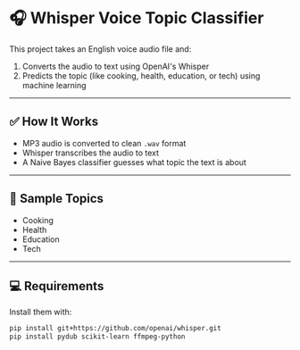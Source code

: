 # 🎧 Whisper Voice Topic Classifier

This project takes an English voice audio file and:

1. Converts the audio to text using OpenAI's Whisper
2. Predicts the topic (like cooking, health, education, or tech) using machine learning

---

## ✅ How It Works

- MP3 audio is converted to clean `.wav` format
- Whisper transcribes the audio to text
- A Naive Bayes classifier guesses what topic the text is about

---

## 🧪 Sample Topics

- Cooking
- Health
- Education
- Tech

---

## 💻 Requirements

Install them with:

```bash
pip install git+https://github.com/openai/whisper.git
pip install pydub scikit-learn ffmpeg-python
